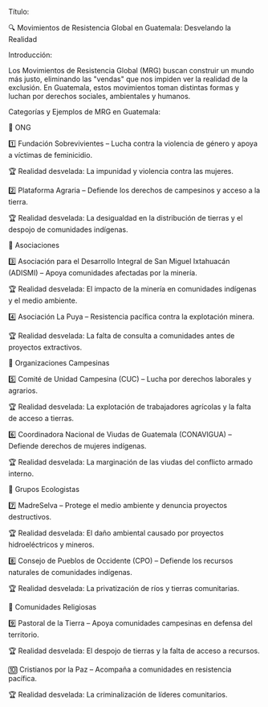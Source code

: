 Título:

🔍 Movimientos de Resistencia Global en Guatemala: Desvelando la Realidad

Introducción:

Los Movimientos de Resistencia Global (MRG) buscan construir un mundo más justo, eliminando las "vendas" que nos impiden ver la realidad de la exclusión. En Guatemala, estos movimientos toman distintas formas y luchan por derechos sociales, ambientales y humanos.

Categorías y Ejemplos de MRG en Guatemala:

📌 ONG

1️⃣ Fundación Sobrevivientes – Lucha contra la violencia de género y apoya a víctimas de feminicidio.

🏆 Realidad desvelada: La impunidad y violencia contra las mujeres.

2️⃣ Plataforma Agraria – Defiende los derechos de campesinos y acceso a la tierra.

🏆 Realidad desvelada: La desigualdad en la distribución de tierras y el despojo de comunidades indígenas.

📌 Asociaciones

3️⃣ Asociación para el Desarrollo Integral de San Miguel Ixtahuacán (ADISMI) – Apoya comunidades afectadas por la minería.

🏆 Realidad desvelada: El impacto de la minería en comunidades indígenas y el medio ambiente.

4️⃣ Asociación La Puya – Resistencia pacífica contra la explotación minera.

🏆 Realidad desvelada: La falta de consulta a comunidades antes de proyectos extractivos.

📌 Organizaciones Campesinas

5️⃣ Comité de Unidad Campesina (CUC) – Lucha por derechos laborales y agrarios.

🏆 Realidad desvelada: La explotación de trabajadores agrícolas y la falta de acceso a tierras.

6️⃣ Coordinadora Nacional de Viudas de Guatemala (CONAVIGUA) – Defiende derechos de mujeres indígenas.

🏆 Realidad desvelada: La marginación de las viudas del conflicto armado interno.

📌 Grupos Ecologistas

7️⃣ MadreSelva – Protege el medio ambiente y denuncia proyectos destructivos.

🏆 Realidad desvelada: El daño ambiental causado por proyectos hidroeléctricos y mineros.

8️⃣ Consejo de Pueblos de Occidente (CPO) – Defiende los recursos naturales de comunidades indígenas.

🏆 Realidad desvelada: La privatización de ríos y tierras comunitarias.

📌 Comunidades Religiosas

9️⃣ Pastoral de la Tierra – Apoya comunidades campesinas en defensa del territorio.

🏆 Realidad desvelada: El despojo de tierras y la falta de acceso a recursos.

🔟 Cristianos por la Paz – Acompaña a comunidades en resistencia pacífica.

🏆 Realidad desvelada: La criminalización de líderes comunitarios.